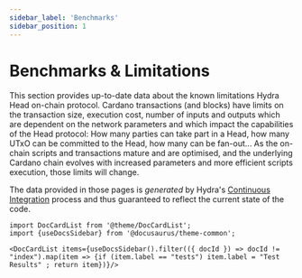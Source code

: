 ```yaml
---
sidebar_label: 'Benchmarks'
sidebar_position: 1
---
```


# Benchmarks & Limitations

This section provides up-to-date data about the known limitations Hydra Head on-chain protocol. Cardano transactions (and blocks) have limits on the transaction size, execution cost, number of inputs and outputs which are dependent on the network parameters and which impact the capabilities of the Head protocol: How many parties can take part in a Head, how many UTxO can be committed to the Head, how many can be fan-out... As the on-chain scripts and transactions mature and are optimised, and the underlying Cardano chain evolves with increased parameters and more efficient scripts execution, those limits will change.

The data provided in those pages is _generated_ by Hydra's [Continuous Integration](https://github.com/input-output-hk/hydra/actions/workflows/ci.yaml) process and thus guaranteed to reflect the current state of the code.

```mdx-code-block
import DocCardList from '@theme/DocCardList';
import {useDocsSidebar} from '@docusaurus/theme-common';

<DocCardList items={useDocsSidebar().filter(({ docId }) => docId != "index").map(item => {if (item.label == "tests") item.label = "Test Results" ; return item})}/>
```
